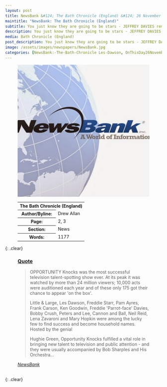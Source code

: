 ```yaml
---
layout: post
title: NewsBank &#124; The Bath Chronicle (England) &#124; 26 November 2020
maintitle: "NewsBank: The Bath Chronicle (England)"
subtitle: You just know they are going to be stars - JEFFREY DAVIES reminisces about when he met Hughie Green, host of the talent show Opportunity Knocks.
description: You just know they are going to be stars - JEFFREY DAVIES reminisces about when he met Hughie Green, host of the talent show Opportunity Knocks.
media: Bath Chronicle (England)
post_description: You just know they are going to be stars - JEFFREY DAVIES reminisces about when he met Hughie Green, host of the talent show Opportunity Knocks.
image: /assets/images/newspapers/NewsBank.jpg
categories: [NewsBank:-The-Bath-Chronicle Les-Dawson, OnThisDay26November]
---
```


<figure class="fig1">
<img src="/assets/images/newspapers/NewsBank.jpg" class="full-width"/>
</figure>

<figure class="fig2">
<table>
<tr>
<th colspan="2">The Bath Chronicle (England)</th>
</tr>

<tr>
<th>Author/Byline:</th><td>Drew Allan</td>
</tr>

<tr>
<th>Page:</th><td>2, 3</td>
</tr>

<tr>
<th>Section:</th><td>News</td>
</tr>

<tr>
<th>Words:</th><td>1177</td>
</tr>

</table>
</figure>

{: .clear}

<figure class="fig3">
<h3 id="quote"><a href="#quote">Quote</a></h3>
<blockquote>
<p>OPPORTUNITY Knocks was the most successful television talent-spotting show ever. At its peak it was watched by more than 24 million viewers; 10,000 acts were auditioned each year and of these only 175 got their chance to appear 'on the box'.</p>
<p>Little & Large, Les Dawson, Freddie Starr, Pam Ayres, Frank Carson, Ken Goodwin, Freddie 'Parrot-face' Davies, Bobby Crush, Peters and Lee, Cannon and Ball, Neil Reid, Lena Zavaroni and Mary Hopkin were among the lucky few to find success and become household names. Hosted by the genial</p>
<p>Hughie Green, Opportunity Knocks fulfilled a vital role in bringing new talent to television and public attention - and they were usually accompanied by Bob Sharples and His Orchestra...</p>
</blockquote>
<cite><a href="https://infoweb.newsbank.com/apps/news/openurl?ctx_ver=z39.88-2004&rft_id=info%3Asid/infoweb.newsbank.com&svc_dat=UKNB&req_dat=55CA6C602C984FD8A3DCC6AF6BF4AE70&rft_val_format=info%3Aofi/fmt%3Akev%3Amtx%3Actx&rft_dat=document_id%3Anews%252F17EFC8E2F60D18E0">NewsBank</a></cite>
</figure>

<br />{: .clear}

